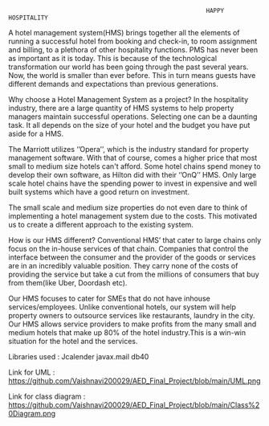                                                            HAPPY HOSPITALITY

A hotel management system(HMS) brings together all the elements of running a successful hotel from booking and check-in, to room assignment and billing, to a plethora of other hospitality functions. PMS has never been as important as it is today. This is because of the technological transformation our world has been going through the past several years. Now, the world is smaller than ever before. This in turn means guests have different demands and expectations than previous generations.


Why choose a Hotel Management System as a project?
In the hospitality industry, there are a large quantity of HMS systems to help property managers maintain successful operations. Selecting one can be a daunting task. It all depends on the size of your hotel and the budget you have put aside for a HMS.

The Marriott utilizes ‘’Opera’’, which is the industry standard for property management software. With that of course, comes a higher price that most small to medium size hotels can't afford. Some hotel chains spend money to develop their own software, as Hilton did with their ‘’OnQ’’ HMS. Only large scale hotel chains have the spending power to invest in expensive and well built systems which have a good return on investment.

The small scale and medium size properties do not even dare to think of implementing a hotel management system due to the costs. This motivated us to create a different approach to the existing system.


How is our HMS different?
Conventional HMS’ that cater to large chains only focus on the in-house services of that chain. Companies that control the interface between the consumer and the provider of the goods or services are in an incredibly valuable position. They carry none of the costs of providing the service but take a cut from the millions of consumers that buy from them(like Uber, Doordash etc).

Our HMS focuses to cater  for SMEs that do not have inhouse services/employees. Unlike conventional hotels, our system will help property owners to outsource services like restaurants, laundry in the city. Our HMS allows service providers to make profits from the many small and medium hotels that make up 80% of the hotel industry.This is a win-win situation for the hotel and the services.


Libraries used :
Jcalender
javax.mail
db40

Link for UML : https://github.com/Vaishnavi200029/AED_Final_Project/blob/main/UML.png

Link for class diagram : https://github.com/Vaishnavi200029/AED_Final_Project/blob/main/Class%20Diagram.png







